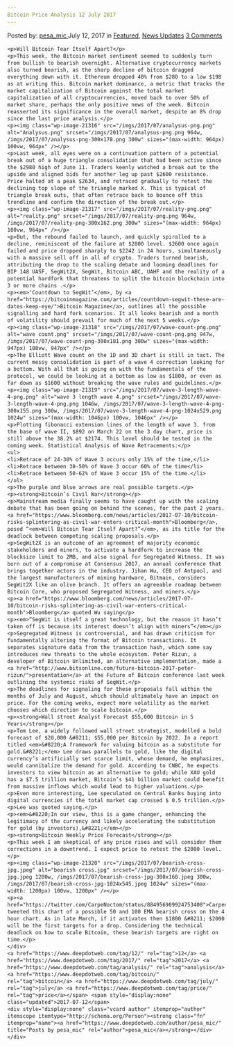 ```yaml
---
Bitcoin Price Analysis 12 July 2017
---
```

<article class="post-listing post-21315 post type-post status-publish format-standard has-post-thumbnail hentry  tag-2688 tag-3676 tag-analysis tag-bitcoin tag-july tag-price">
    <div class="post-inner">
        <span>Posted by: <a href="https://www.deepdotweb.com/author/pesa_mic/" title="">pesa_mic </a></span>
    <span>July 12, 2017</span>
    <span>in <a href="https://www.deepdotweb.com/category/deepdot-news/" rel="category tag">Featured</a>, <a href="https://www.deepdotweb.com/category/news-updates/" rel="category tag">News Updates</a></span>
    <span><a href="https://www.deepdotweb.com/2017/07/12/bitcoin-price-analysis-12-july-2017/#comments">3 Comments</a></span>
    </p>
    <div class="clear"></div>
    
    <p>Will Bitcoin Tear Itself Apart?</p>
    <p>This week, the Bitcoin market sentiment seemed to suddenly turn from bullish to bearish overnight. Alternative cryptocurrency markets also turned bearish, as the sharp decline of bitcoin dragged everything down with it. Ethereum dropped 40% from $280 to a low $198 as at writing this. Bitcoin market dominance, a metric that tracks the market capitalization of Bitcoin against the total market capitalization of all cryptocurrencies, moved back to over 50% of market share, perhaps the only positive news of the week. Bitcoin reasserted its significance in the overall market, despite an 8% drop since the last price analysis.</p>
    <p><img class="wp-image-21316" src="/imgs/2017/07/analysus-png.png" alt="Analysus.png" srcset="/imgs/2017/07/analysus-png.png 964w, /imgs/2017/07/analysus-png-300x178.png 300w" sizes="(max-width: 964px) 100vw, 964px" /></p>
    <p>Last week, all eyes were on a continuation pattern of a potential break out of a huge triangle consolidation that had been active since the $2980 high of June 11. Traders keenly watched a break out to the upside and aligned bids for another leg up past $2600 resistance. Price halted at a peak $2634, and retraced gradually to retest the declining top slope of the triangle marked X. This is typical of triangle break outs, that often retrace back to bounce off this trendline and confirm the direction of the break out.</p>
    <p><img class="wp-image-21317" src="/imgs/2017/07/reality-png.png" alt="reality.png" srcset="/imgs/2017/07/reality-png.png 964w, /imgs/2017/07/reality-png-300x162.png 300w" sizes="(max-width: 964px) 100vw, 964px" /></p>
    <p>But, the rebound failed to launch, and quickly spiralled to a decline, reminiscent of the failure at $2800 level. $2600 once again failed and price dropped sharply to $2242 in 24 hours, simultaneously with a massive sell off in all of crypto. Traders turned bearish, attributing the drop to the scaling debate and looming deadlines for BIP 148 UASF, SegWit2X, SegWit, Bitcoin ABC, UAHF and the reality of a potential hardfork that threatens to split the bitcoin blockchain into 3 or more chains .</p>
    <p><em>‘Countdown to SegWit’</em>, by <a href="https://bitcoinmagazine.com/articles/countdown-segwit-these-are-dates-keep-eye/">Bitcoin Magazine</a>, outlines all the possible signalling and hard fork scenarios. It all looks bearish and a month of volatility should prevail for much of the next 5 weeks.</p>
    <p><img class="wp-image-21318" src="/imgs/2017/07/wave-count-png.png" alt="wave count.png" srcset="/imgs/2017/07/wave-count-png.png 947w, /imgs/2017/07/wave-count-png-300x181.png 300w" sizes="(max-width: 947px) 100vw, 947px" /></p>
    <p>The Elliott Wave count on the 1D and 3D chart is still in tact. The current messy consolidation is part of a wave 4 correction looking for a bottom. With all that is going on with the fundamentals of the protocol, we could be looking at a bottom as low as $1800, or even as far down as $1600 without breaking the wave rules and guidelines.</p>
    <p><img class="wp-image-21319" src="/imgs/2017/07/wave-3-length-wave-4-png.png" alt="wave 3 length wave 4.png" srcset="/imgs/2017/07/wave-3-length-wave-4-png.png 1046w, /imgs/2017/07/wave-3-length-wave-4-png-300x155.png 300w, /imgs/2017/07/wave-3-length-wave-4-png-1024x529.png 1024w" sizes="(max-width: 1046px) 100vw, 1046px" /></p>
    <p>Plotting fibonacci extension lines of the length of wave 3, from the base of wave II, $892 on March 22 on the 3 day chart, price is still above the 38.2% at $2174. This level should be tested in the coming week. Statistical Analysis of Wave Retracements:</p>
    <ul>
    <li>Retrace of 24-30% of Wave 3 occurs only 15% of the time,</li>
    <li>Retrace between 30-50% of Wave 3 occur 60% of the time</li>
    <li>Retrace between 50-62% of Wave 3 occur 15% of the time.</li>
    </ul>
    <p>The purple and blue arrows are real possible targets.</p>
    <p><strong>Bitcoin’s Civil War</strong></p>
    <p>Mainstream media finally seems to have caught up with the scaling debate that has been going on behind the scenes, for the past 2 years. <a href="https://www.bloomberg.com/news/articles/2017-07-10/bitcoin-risks-splintering-as-civil-war-enters-critical-month">Bloomberg</a>, posed “<em>Will Bitcoin Tear Itself Apart?”</em>, as its title for the deadlock between competing scaling proposals.</p>
    <p>SegWit2X is an outcome of an agreement of majority economic stakeholders and miners, to activate a hardfork to increase the blocksize limit to 2MB, and also signal for Segregated Witness. It was born out of a compromise at Consensus 2017, an annual conference that brings together actors in the industry. Jihan Wu, CEO of Antpool, and the largest manufacturers of mining hardware, Bitmain, considers SegWit2X like an olive branch. It offers an agreeable roadmap between Bitcoin Core, who proposed Segregated Witness, and miners.</p>
    <p><a href="https://www.bloomberg.com/news/articles/2017-07-10/bitcoin-risks-splintering-as-civil-war-enters-critical-month">Bloomberg</a> quoted Wu saying</p>
    <p><em>“SegWit is itself a great technology, but the reason it hasn’t taken off is because its interest doesn’t align with miners”</em></p>
    <p>Segregated Witness is controversial, and has drawn criticism for fundamentally altering the format of Bitcoin transactions. It separates signature data from the transaction hash, which some say introduces new threats to the whole ecosystem. Peter Rizun, a developer of Bitcoin Unlimited, an alternative implementation, made a <a href="http://www.bitsonline.com/future-bitcoin-2017-peter-rizun/">presentation</a> at the Future of Bitcoin conference last week outlining the systemic risks of SegWit.</p>
    <p>The deadlines for signaling for these proposals fall within the months of July and August, which should ultimately have an impact on price. For the coming weeks, expect more volatility as the market chooses which direction to scale bitcoin.</p>
    <p><strong>Wall street Analyst Forecast $55,000 Bitcoin in 5 Years</strong></p>
    <p>Tom Lee, a widely followed wall street strategist, modelled a bold forecast of $20,000 &#8211; $55,000 per Bitcoin by 2022. In a report titled <em>&#8220;A framework for valuing bitcoin as a substitute for gold.&#8221;</em> Lee draws parallels to gold, like the digital currency’s artificially set scarce limit, whose demand, he emphasizes, would cannibalize the demand for gold. According to CNBC, he expects investors to view bitcoin as an alternative to gold; while XAU gold has a $7.5 trillion market, Bitcoin’s $41 billion market could benefit from massive inflows which would lead to higher valuations.</p>
    <p>Even more interesting, Lee speculated on Central Banks buying into digital currencies if the total market cap crossed $ 0.5 trillion.</p>
    <p>Lee was quoted saying.</p>
    <p><em>&#8220;In our view, this is a game changer, enhancing the legitimacy of the currency and likely accelerating the substitution for gold (by investors),&#8221;</em></p>
    <p><strong>Bitcoin Weekly Price Forecast</strong></p>
    <p>This week I am skeptical of any price rises and will consider them corrections in a downtrend. I expect price to retest the $2000 level.</p>
    <p><img class="wp-image-21320" src="/imgs/2017/07/bearish-cross-jpg.jpeg" alt="bearish cross.jpg" srcset="/imgs/2017/07/bearish-cross-jpg.jpeg 1200w, /imgs/2017/07/bearish-cross-jpg-300x160.jpeg 300w, /imgs/2017/07/bearish-cross-jpg-1024x545.jpeg 1024w" sizes="(max-width: 1200px) 100vw, 1200px" /></p>
    <p><a href="https://twitter.com/CarpeNoctom/status/884956909924753408">Carpenoctom</a> tweeted this chart of a possible 50 and 100 EMA bearish cross on the 4 hour chart. As in late March, if it activates then $1800 &#8211; $2000 will be the first targets for a drop. Considering the technical deadlock on how to scale Bitcoin, these bearish targets are right on time.</p>
    </div>
    <a href="https://www.deepdotweb.com/tag/12/" rel="tag">12</a> <a href="https://www.deepdotweb.com/tag/2017/" rel="tag">2017</a> <a href="https://www.deepdotweb.com/tag/analysis/" rel="tag">analysis</a> <a href="https://www.deepdotweb.com/tag/bitcoin/" rel="tag">bitcoin</a> <a href="https://www.deepdotweb.com/tag/july/" rel="tag">july</a> <a href="https://www.deepdotweb.com/tag/price/" rel="tag">price</a></span> <span style="display:none" class="updated">2017-07-12</span>
    <div style="display:none" class="vcard author" itemprop="author" itemscope itemtype="http://schema.org/Person"><strong class="fn" itemprop="name"><a href="https://www.deepdotweb.com/author/pesa_mic/" title="Posts by pesa_mic" rel="author">pesa_mic</a></strong></div>
    </div>
</article>

